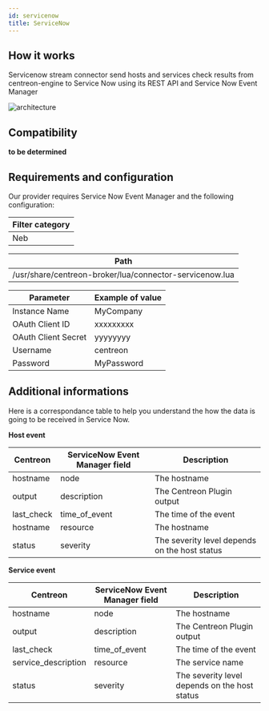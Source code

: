 ```yaml
---
id: servicenow
title: ServiceNow
---
```


## How it works

Servicenow stream connector send hosts and services check results from
centreon-engine to Service Now using its REST API and Service Now Event Manager

![architecture](../../assets/integrations/stream-connectors/sc-service-now-architecture.png)

## Compatibility

**to be determined**

## Requirements and configuration

Our provider requires Service Now Event Manager and the following configuration:

| Filter category |
| --------------- |
| Neb             |

| Path                                                    |
| ------------------------------------------------------- |
| /usr/share/centreon-broker/lua/connector-servicenow.lua |

| Parameter           | Example of value |
| ------------------- | ---------------- |
| Instance Name       | MyCompany        |
| OAuth Client ID     | xxxxxxxxx        |
| OAuth Client Secret | yyyyyyyy         |
| Username            | centreon         |
| Password            | MyPassword       |

## Additional informations

Here is a correspondance table to help you understand the how the data is going
to be received in Service Now.

**Host event**

| Centreon    | ServiceNow Event Manager field | Description                                   |
| ----------- | ------------------------------ | --------------------------------------------- |
| hostname    | node                           | The hostname                                  |
| output      | description                    | The Centreon Plugin output                    |
| last\_check | time\_of\_event                | The time of the event                         |
| hostname    | resource                       | The hostname                                  |
| status      | severity                       | The severity level depends on the host status |

**Service event**

| Centreon             | ServiceNow Event Manager field | Description                                   |
| -------------------- | ------------------------------ | --------------------------------------------- |
| hostname             | node                           | The hostname                                  |
| output               | description                    | The Centreon Plugin output                    |
| last\_check          | time\_of\_event                | The time of the event                         |
| service\_description | resource                       | The service name                              |
| status               | severity                       | The severity level depends on the host status |
